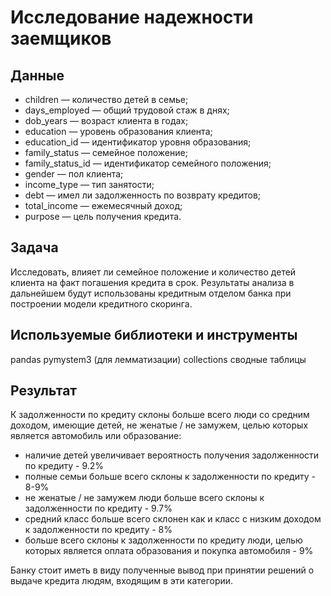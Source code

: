 # Исследование надежности заемщиков

## Данные

- children — количество детей в семье;
- days_employed — общий трудовой стаж в днях;
- dob_years — возраст клиента в годах;
- education — уровень образования клиента;
- education_id — идентификатор уровня образования;
- family_status — семейное положение;
- family_status_id — идентификатор семейного положения;
- gender — пол клиента;
- income_type — тип занятости;
- debt — имел ли задолженность по возврату кредитов;
- total_income — ежемесячный доход;
- purpose — цель получения кредита.

## Задача
Исследовать, влияет ли семейное положение и количество детей клиента на факт погашения кредита в срок. Результаты анализа в дальнейшем будут использованы кредитным отделом банка при построении модели кредитного скоринга.

## Используемые библиотеки и инструменты
pandas
pymystem3 (для лемматизации)
collections
сводные таблицы

## Результат
К задолженности по кредиту склоны больше всего люди со средним доходом, имеющие детей, не женатые / не замужем, целью которых является автомобиль или образование:
- наличие детей увеличивает вероятность получения задолженности по кредиту - 9.2%
- полные семьи больше всего склоны к задолженности по кредиту - 8-9%
- не женатые / не замужем люди больше всего склоны к задолженности по кредиту - 9.7%
- средний класс больше всего склонен как и класс с низким доходом к задолженности по кредиту - 8%
- больше всего склоны к задолженности по кредиту люди, целью которых является оплата образования и покупка автомобиля - 9%

Банку стоит иметь в виду полученные вывод при принятии решений о выдаче кредита людям, входящим в эти категории.
